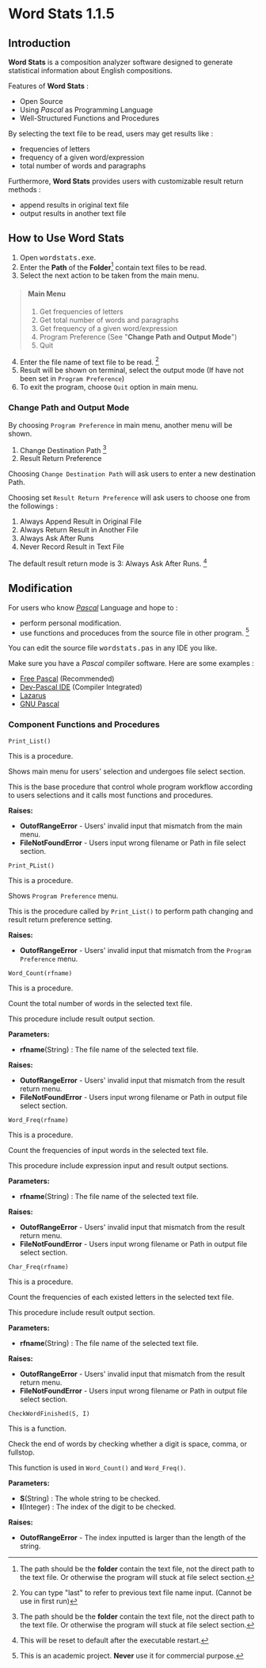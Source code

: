 # **Word Stats 1.1.5**
## Introduction
**Word Stats** is a composition analyzer software designed to generate statistical information about English compositions. 

Features of **Word Stats** :
- Open Source
- Using *Pascal* as Programming Language
- Well-Structured Functions and Procedures

By selecting the text file to be read, users may get results like :
- frequencies of letters
- frequency of a given word/expression
- total number of words and paragraphs

Furthermore, **Word Stats** provides users with customizable result return methods : 
- append results in original text file
- output results in another text file

## How to Use **Word Stats**
1. Open <kbd>wordstats.exe</kbd>.
2. Enter the **Path** of the **Folder**[^1] contain text files to be read.
3. Select the next action to be taken from the main menu.
> #### Main Menu
>1. Get frequencies of letters
>2. Get total number of words and paragraphs
>3. Get frequency of a given word/expression
>4. Program Preference (See "**Change Path and Output Mode**")
>5. Quit
4. Enter the file name of text file to be read. [^2]
5. Result will be shown on terminal, select the output mode (If have not been set in `Program Preference`)
6. To exit the program, choose `Quit` option in main menu.
### Change Path and Output Mode
By choosing `Program Preference` in main menu, another menu will be shown.
1. Change Destination Path [^1]
2. Result Return Preference

Choosing `Change Destination Path` will ask users to enter a new destination Path.

Choosing set `Result Return Preference` will ask users to choose one from the followings :
1. Always Append Result in Original File
2. Always Return Result in Another File
3. Always Ask After Runs
4. Never Record Result in Text File

The default result return mode is 3: Always Ask After Runs. [^3]

## Modification 
For users who know [*Pascal*](https://www.tutorialspoint.com/pascal/index.htm) Language and hope to :
- perform personal modification.
- use functions and proceduces from the source file in other program. [^4]

You can edit the source file <kbd>wordstats.pas</kbd> in any IDE you like.

Make sure you have a *Pascal* compiler software. Here are some examples :
- [Free Pascal](https://www.freepascal.org/download.html) (Recommended)
- [Dev-Pascal IDE](https://www.bloodshed.net/Dev-Pascal) (Compiler Integrated)
- [Lazarus](https://www.lazarus-ide.org) 
- [GNU Pascal](https://www.gnu-pascal.de/gpc/h-index.html)

### Component Functions and Procedures
    Print_List()

This is a procedure.

Shows main menu for users' selection and undergoes file select section.

This is the base procedure that control whole program workflow according to users selections and it calls most functions and procedures.

**Raises:**
- **OutofRangeError** - Users' invalid input that mismatch from the main menu.
- **FileNotFoundError** - Users input wrong filename or Path in file select section.

```
Print_PList()
```

This is a procedure.

Shows `Program Preference` menu.

This is the procedure called by `Print_List()` to perform path changing and result return preference setting.

**Raises:**
- **OutofRangeError** - Users' invalid input that mismatch from the `Program Preference` menu.

```
Word_Count(rfname)
```

This is a procedure.

Count the total number of words in the selected text file.

This procedure include result output section.

**Parameters:**
- **rfname**(String) : The file name of the selected text file.

**Raises:**
- **OutofRangeError** - Users' invalid input that mismatch from the result return menu.
- **FileNotFoundError** - Users input wrong filename or Path in output file select section.

```
Word_Freq(rfname)
```

This is a procedure.

Count the frequencies of input words in the selected text file.

This procedure include expression input and result output sections.

**Parameters:**
- **rfname**(String) : The file name of the selected text file.

**Raises:**
- **OutofRangeError** - Users' invalid input that mismatch from the result return menu.
- **FileNotFoundError** - Users input wrong filename or Path in output file select section.

```
Char_Freq(rfname)
```

This is a procedure.

Count the frequencies of each existed letters in the selected text file.

This procedure include result output section.

**Parameters:**
- **rfname**(String) : The file name of the selected text file.

**Raises:**
- **OutofRangeError** - Users' invalid input that mismatch from the result return menu.
- **FileNotFoundError** - Users input wrong filename or Path in output file select section.

```
CheckWordFinished(S, I)
```

This is a function.

Check the end of words by checking whether a digit is space, comma, or fullstop.

This function is used in `Word_Count()` and `Word_Freq()`.

**Parameters:**
- **S**(String) : The whole string to be checked.
- **I**(Integer) : The index of the digit to be checked.

**Raises:**
- **OutofRangeError** - The index inputted is larger than the length of the string.

[^1]: The path should be the **folder** contain the text file, not the direct  path to the text file. Or otherwise the program will stuck at file select section.  
[^2]: You can type "last" to refer to previous text file name input. (Cannot be use in first run)  
[^3]: This will be reset to default after the executable restart.  
[^4]: This is an academic project. **Never** use it for commercial purpose.  
